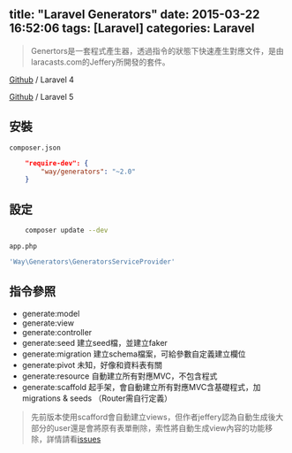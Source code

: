 title: "Laravel Generators"
date: 2015-03-22 16:52:06
tags: [Laravel]
categories: Laravel
---

>Genertors是一套程式產生器，透過指令的狀態下快速產生對應文件，是由laracasts.com的Jeffery所開發的套件。

[Github](https://github.com/JeffreyWay/Laravel-4-Generators) / Laravel 4

[Github](https://github.com/laracasts/Laravel-5-Generators-Extended) / Laravel 5

## 安裝
`composer.json`
``` json
    "require-dev": {
        "way/generators": "~2.0"
    }
```
## 設定
``` bash
    composer update --dev
```

`app.php`
``` php
'Way\Generators\GeneratorsServiceProvider'
```

## 指令參照
* generate:model
* generate:view
* generate:controller
* generate:seed 建立seed檔，並建立faker
* generate:migration 建立schema檔案，可給參數自定義建立欄位
* generate:pivot 未知，好像和資料表有關
* generate:resource 自動建立所有對應MVC，不包含程式
* generate:scaffold 起手架，會自動建立所有對應MVC含基礎程式，加migrations & seeds （Router需自行定義）

>先前版本使用scafford會自動建立views，但作者jeffery認為自動生成後大部分的user還是會將原有表單刪除，索性將自動生成view內容的功能移除，詳情請看[issues](https://github.com/JeffreyWay/Laravel-4-Generators/issues/314)